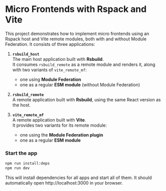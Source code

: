 # Micro Frontends with Rspack and Vite

This project demonstrates how to implement micro frontends using an Rspack host and Vite remote modules, both with and
without Module Federation. It consists of three applications:

1. **`rsbuild_host`**  
   The main host application built with **Rsbuild**.  
   It consumes `rsbuild_remote` as a remote module and renders it, along with two variants of `vite_remote_mf`:
    - one using **Module Federation**
    - one as a regular **ESM module** (without Module Federation)

2. **`rsbuild_remote`**  
   A remote application built with **Rsbuild**, using the same React version as the host.

3. **`vite_remote_mf`**  
   A remote application built with **Vite**.  
   It provides two variants for its remote module:
    - one using the **Module Federation plugin**
    - one as a regular **ESM module**

### Start the app

```bash
npm run install:deps
npm run dev
```

This will install dependencies for all apps and start all of them.
It should automatically open http://localhost:3000 in your browser.